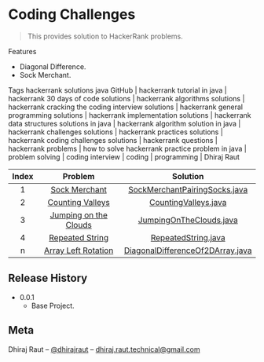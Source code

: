 # Coding Challenges
> This provides solution to HackerRank problems.

Features
* Diagonal Difference.
* Sock Merchant.

Tags
hackerrank solutions java GitHub | hackerrank tutorial in java | hackerrank 30 days of code solutions | hackerrank algorithms solutions | hackerrank cracking the coding interview solutions | hackerrank general programming solutions | hackerrank implementation solutions | hackerrank data structures solutions in java | hackerrank algorithm solution in java | hackerrank challenges solutions | hackerrank practices solutions | hackerrank coding challenges solutions | hackerrank questions | hackerrank problems | how to solve hackerrank practice problem in java | problem solving | coding interview | coding | programming | Dhiraj Raut 



| Index | Problem | Solution |
|:---:|:----------------------------:|:------------------------------------:|
|1| [Sock Merchant](https://www.hackerrank.com/challenges/sock-merchant/problem?h_l=interview&playlist_slugs%5B%5D%5B%5D=interview-preparation-kit&playlist_slugs%5B%5D%5B%5D=warmup) | [SockMerchantPairingSocks.java](https://github.com/dhirajraut/codingchallenges/blob/master/src/main/java/com/galaxy/codingchallenges/sockmerchant/SockMerchantPairingSocks.java)|
|2| [Counting Valleys](https://www.hackerrank.com/challenges/counting-valleys/problem?h_l=interview&playlist_slugs%5B%5D=interview-preparation-kit&playlist_slugs%5B%5D=warmup) | [CountingValleys.java](https://github.com/dhirajraut/codingchallenges/blob/master/src/main/java/com/galaxy/codingchallenges/countingvalleys/CountingValleys.java)|
|3| [Jumping on the Clouds](https://www.hackerrank.com/challenges/jumping-on-the-clouds/problem?h_l=interview&playlist_slugs%5B%5D=interview-preparation-kit&playlist_slugs%5B%5D=warmup) | [JumpingOnTheClouds.java](https://github.com/dhirajraut/codingchallenges/blob/master/src/main/java/com/galaxy/codingchallenges/jumpingontheclouds/JumpingOnTheClouds.java)|
|4| [Repeated String](https://www.hackerrank.com/challenges/repeated-string/problem?h_l=interview&playlist_slugs%5B%5D=interview-preparation-kit&playlist_slugs%5B%5D=warmup) | [RepeatedString.java](https://github.com/dhirajraut/codingchallenges/blob/master/src/main/java/com/galaxy/codingchallenges/repeatedstring/RepeatedString.java)|
|n| [Array Left Rotation](https://www.hackerrank.com/challenges/ctci-array-left-rotation?h_l=interview&playlist_slugs%5B%5D=interview-preparation-kit&playlist_slugs%5B%5D=arrays)| [DiagonalDifferenceOf2DArray.java](https://github.com/dhirajraut/codingchallenges/blob/master/src/main/java/com/galaxy/codingchallenges/diagonaldifference/DiagonalDifferenceOf2DArray.java)|

## Release History

* 0.0.1
    * Base Project.

## Meta

Dhiraj Raut – [@dhirajraut](https://github.com/dhirajraut) – dhiraj.raut.technical@gmail.com